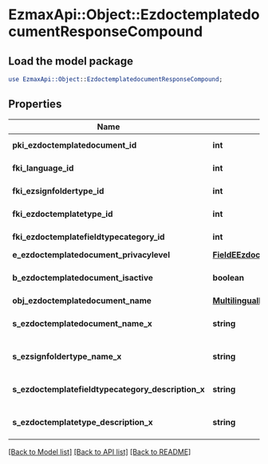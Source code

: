 # EzmaxApi::Object::EzdoctemplatedocumentResponseCompound

## Load the model package
```perl
use EzmaxApi::Object::EzdoctemplatedocumentResponseCompound;
```

## Properties
Name | Type | Description | Notes
------------ | ------------- | ------------- | -------------
**pki_ezdoctemplatedocument_id** | **int** | The unique ID of the Ezdoctemplatedocument | 
**fki_language_id** | **int** | The unique ID of the Language.  Valid values:  |Value|Description| |-|-| |1|French| |2|English| | 
**fki_ezsignfoldertype_id** | **int** | The unique ID of the Ezsignfoldertype. | [optional] 
**fki_ezdoctemplatetype_id** | **int** | The unique ID of the Ezdoctemplatetype | 
**fki_ezdoctemplatefieldtypecategory_id** | **int** | The unique ID of the Ezdoctemplatefieldtypecategory | 
**e_ezdoctemplatedocument_privacylevel** | [**FieldEEzdoctemplatedocumentPrivacylevel**](FieldEEzdoctemplatedocumentPrivacylevel.md) |  | [optional] 
**b_ezdoctemplatedocument_isactive** | **boolean** | Whether the ezdoctemplatedocument is active or not | 
**obj_ezdoctemplatedocument_name** | [**MultilingualEzdoctemplatedocumentName**](MultilingualEzdoctemplatedocumentName.md) |  | 
**s_ezdoctemplatedocument_name_x** | **string** | The name of the Ezdoctemplatedocument in the language of the requester | [optional] 
**s_ezsignfoldertype_name_x** | **string** | The name of the Ezsignfoldertype in the language of the requester | [optional] 
**s_ezdoctemplatefieldtypecategory_description_x** | **string** | The description of the Ezdoctemplatefieldtypecategory in the language of the requester | 
**s_ezdoctemplatetype_description_x** | **string** | The description of the Ezdoctemplatetype in the language of the requester | 

[[Back to Model list]](../README.md#documentation-for-models) [[Back to API list]](../README.md#documentation-for-api-endpoints) [[Back to README]](../README.md)


